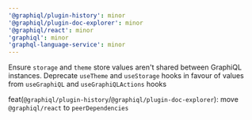 ```yaml
---
'@graphiql/plugin-history': minor
'@graphiql/plugin-doc-explorer': minor
'@graphiql/react': minor
'graphiql': minor
'graphql-language-service': minor
---
```


Ensure `storage` and `theme` store values aren't shared between GraphiQL instances. Deprecate `useTheme` and `useStorage` hooks in favour of values from `useGraphiQL` and `useGraphiQLActions` hooks

feat(`@graphiql/plugin-history`/`@graphiql/plugin-doc-explorer`): move `@graphiql/react` to `peerDependencies`
